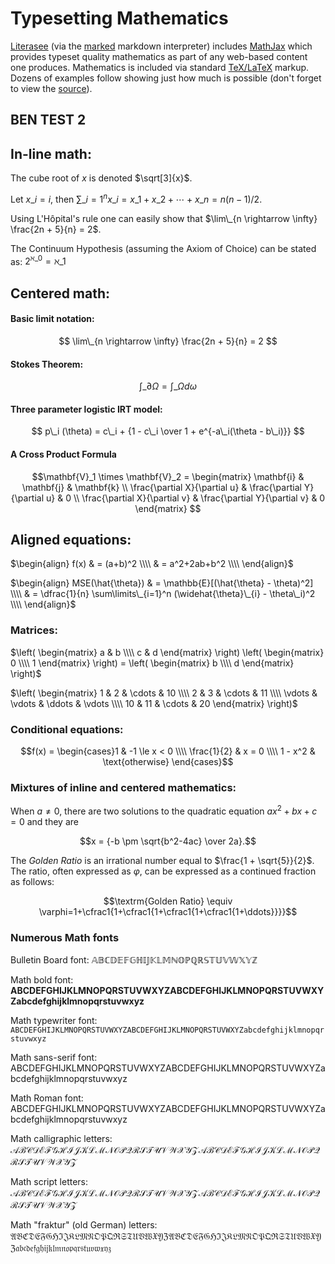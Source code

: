 # Typesetting Mathematics

[Literasee](http://literasee.io) (via the [marked](https://github.com/chjj/marked) markdown interpreter)
includes [MathJax](https://www.mathjax.org/) which provides typeset quality mathematics as part of any web-based content one produces. Mathematics is included via standard [TeX/LaTeX](https://www.latex-project.org/) markup. Dozens of examples follow showing
just how much is possible (don't forget to view the [source](https://raw.githubusercontent.com/Literasee/basic_mathematics/master/report.md)).

## BEN TEST 2

## In-line math:

The cube root of $x$ is denoted $\sqrt[3]{x}$.

Let $x\_i = i$, then $\sum\_{i=1}^n x\_{i} = x\_1 + x\_2 + \cdots + x\_n = n(n-1)/2$.

Using L'Hôpital's rule one can easily show that $\lim\_{n \rightarrow \infty} \frac{2n + 5}{n} = 2$.

The Continuum Hypothesis (assuming the Axiom of Choice) can be stated as: $2^{\aleph\_0} = \aleph\_1$


## Centered math:

#### Basic limit notation:

$$
\lim\_{n \rightarrow \infty} \frac{2n + 5}{n} = 2
$$

#### Stokes Theorem:

$$
\int\_{\partial \Omega} = \int\_\Omega d\omega
$$

#### Three parameter logistic IRT model:

$$
p\_i (\theta) = c\_i + {1 - c\_i \over 1 + e^{-a\_i(\theta - b\_i)}}
$$

#### A Cross Product Formula

$$\mathbf{V}_1 \times \mathbf{V}_2 =  \begin{matrix}
\mathbf{i} & \mathbf{j} & \mathbf{k} \\
\frac{\partial X}{\partial u} &  \frac{\partial Y}{\partial u} & 0 \\
\frac{\partial X}{\partial v} &  \frac{\partial Y}{\partial v} & 0
\end{matrix}  $$


## Aligned equations:

$\begin{align} f(x) & = (a+b)^2 \\\\ & = a^2+2ab+b^2 \\\\ \end{align}$

$\begin{align} MSE(\hat{\theta}) & = \mathbb{E}[(\hat{\theta} - \theta)^2] \\\\ & = \dfrac{1}{n} \sum\limits\_{i=1}^n (\widehat{\theta}\_{i} - \theta\_i)^2 \\\\ \end{align}$


### Matrices:

$\left( \begin{matrix} a & b \\\\ c & d \end{matrix} \right) \left( \begin{matrix} 0 \\\\ 1 \end{matrix} \right) = \left( \begin{matrix} b \\\\ d \end{matrix} \right)$

$\left( \begin{matrix} 1 & 2 & \cdots & 10 \\\\ 2 & 3 & \cdots & 11 \\\\ \vdots & \vdots & \ddots & \vdots \\\\ 10 & 11 & \cdots & 20 \end{matrix} \right)$



### Conditional equations:

$$f(x) = \begin{cases}1 & -1 \le x < 0 \\\\ \frac{1}{2} & x = 0 \\\\ 1 - x^2 & \text{otherwise} \end{cases}$$


### Mixtures of inline and centered mathematics:

When $a \ne 0$, there are two solutions to the quadratic equation $ax^2 + bx + c = 0$ and they are

$$x = {-b \pm \sqrt{b^2-4ac} \over 2a}.$$

The _Golden Ratio_ is an irrational number equal to $\frac{1 + \sqrt{5}}{2}$. The ratio, often expressed as $\varphi$, can be expressed as a continued fraction as follows:

$$\textrm{Golden Ratio} \equiv \varphi=1+\cfrac1{1+\cfrac1{1+\cfrac1{1+\cfrac1{1+\ddots}}}}$$

### Numerous Math fonts

Bulletin Board font: $\mathbb{ABCDEFGHIJKLMNOPQRSTUVWXYZ}$

Math bold font: $\mathbf{ABCDEFGHIJKLMNOPQRSTUVWXYZABCDEFGHIJKLMNOPQRSTUVWXYZ abcdefghijklmnopqrstuvwxyz}$

Math typewriter font: $\mathtt{ABCDEFGHIJKLMNOPQRSTUVWXYZABCDEFGHIJKLMNOPQRSTUVWXYZ abcdefghijklmnopqrstuvwxyz}$

Math sans-serif font: $\mathsf{ABCDEFGHIJKLMNOPQRSTUVWXYZABCDEFGHIJKLMNOPQRSTUVWXYZ abcdefghijklmnopqrstuvwxyz}$

Math Roman font: $\mathrm{ABCDEFGHIJKLMNOPQRSTUVWXYZABCDEFGHIJKLMNOPQRSTUVWXYZ abcdefghijklmnopqrstuvwxyz}$

Math calligraphic letters: $\mathcal{ABCDEFGHIJKLMNOPQRSTUVWXYZABCDEFGHIJKLMNOPQRSTUVWXYZ}$

Math script letters: $\mathscr{ABCDEFGHIJKLMNOPQRSTUVWXYZABCDEFGHIJKLMNOPQRSTUVWXYZ}$

Math "fraktur" (old German) letters: $\mathfrak{ABCDEFGHIJKLMNOPQRSTUVWXYZABCDEFGHIJKLMNOPQRSTUVWXYZ abcdefghijklmnopqrstuvwxyz}$
